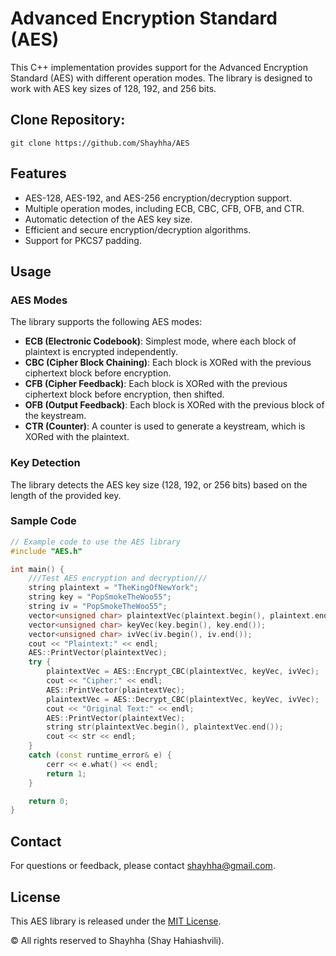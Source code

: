 # Advanced Encryption Standard (AES)

This C++ implementation provides support for the Advanced Encryption Standard (AES) with different operation modes. The library is designed to work with AES key sizes of 128, 192, and 256 bits.

## Clone Repository:

```shell
git clone https://github.com/Shayhha/AES
```

## Features

- AES-128, AES-192, and AES-256 encryption/decryption support.
- Multiple operation modes, including ECB, CBC, CFB, OFB, and CTR.
- Automatic detection of the AES key size.
- Efficient and secure encryption/decryption algorithms.
- Support for PKCS7 padding.

## Usage

### AES Modes

The library supports the following AES modes:

- **ECB (Electronic Codebook)**: Simplest mode, where each block of plaintext is encrypted independently.
- **CBC (Cipher Block Chaining)**: Each block is XORed with the previous ciphertext block before encryption.
- **CFB (Cipher Feedback)**: Each block is XORed with the previous ciphertext block before encryption, then shifted.
- **OFB (Output Feedback)**: Each block is XORed with the previous block of the keystream.
- **CTR (Counter)**: A counter is used to generate a keystream, which is XORed with the plaintext.

### Key Detection

The library detects the AES key size (128, 192, or 256 bits) based on the length of the provided key.

### Sample Code

```cpp
// Example code to use the AES library
#include "AES.h"

int main() {
    ///Test AES encryption and decryption///
    string plaintext = "TheKingOfNewYork";
    string key = "PopSmokeTheWoo55";
    string iv = "PopSmokeTheWoo55";
    vector<unsigned char> plaintextVec(plaintext.begin(), plaintext.end());
    vector<unsigned char> keyVec(key.begin(), key.end());
    vector<unsigned char> ivVec(iv.begin(), iv.end());
    cout << "Plaintext:" << endl;
    AES::PrintVector(plaintextVec);
    try {
        plaintextVec = AES::Encrypt_CBC(plaintextVec, keyVec, ivVec);
        cout << "Cipher:" << endl;
        AES::PrintVector(plaintextVec);
        plaintextVec = AES::Decrypt_CBC(plaintextVec, keyVec, ivVec);
        cout << "Original Text:" << endl;
        AES::PrintVector(plaintextVec);
        string str(plaintextVec.begin(), plaintextVec.end());
        cout << str << endl;
    }
    catch (const runtime_error& e) {
        cerr << e.what() << endl;
        return 1;
    }

    return 0;
}
```

## Contact

For questions or feedback, please contact [shayhha@gmail.com](mailto:shayhha@gmail.com).

## License

This AES library is released under the [MIT License](LICENSE.txt).

© All rights reserved to Shayhha (Shay Hahiashvili).
